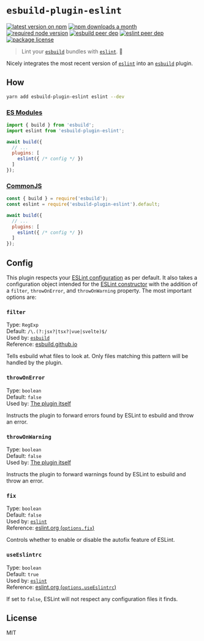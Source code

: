 # `esbuild-plugin-eslint`

[![latest version on npm](https://img.shields.io/npm/v/esbuild-plugin-eslint)](https://www.npmjs.com/package/esbuild-plugin-eslint)
[![npm downloads a month](https://img.shields.io/npm/dm/esbuild-plugin-eslint)](https://www.npmjs.com/package/esbuild-plugin-eslint)
[![required node version](https://img.shields.io/node/v/esbuild-plugin-eslint)](https://github.com/nodejs/Release)
[![esbuild peer dep](https://img.shields.io/npm/dependency-version/esbuild-plugin-eslint/peer/esbuild?label=esbuild%20peer%20dep)](https://github.com/evanw/esbuild)
[![eslint peer dep](https://img.shields.io/npm/dependency-version/esbuild-plugin-eslint/peer/eslint?label=eslint%20peer%20dep)](https://github.com/eslint/eslint)
[![package license](https://img.shields.io/npm/l/esbuild-plugin-eslint)](license)

> Lint your [`esbuild`](https://github.com/evanw/esbuild) bundles with [`eslint`](https://github.com/eslint/eslint). 🧐

Nicely integrates the most recent version of [`eslint`](https://github.com/eslint/eslint) into an [`esbuild`](https://github.com/evanw/esbuild) plugin.

## How

```bash
yarn add esbuild-plugin-eslint eslint --dev
```

### [ES Modules](https://nodejs.org/docs/latest-v16.x/api/esm.html)
```js
import { build } from 'esbuild';
import eslint from 'esbuild-plugin-eslint';

await build({
  // ...
  plugins: [
    eslint({ /* config */ })
  ]
});
```

### [CommonJS](https://nodejs.org/docs/latest-v16.x/api/modules.html)
```js
const { build } = require('esbuild');
const eslint = require('esbuild-plugin-eslint').default;

await build({
  // ...
  plugins: [
    eslint({ /* config */ })
  ]
});
```

## Config

This plugin respects your [ESLint configuration](https://eslint.org/docs/user-guide/configuring) as per default. It also takes a configuration object intended for the [ESLint constructor](https://eslint.org/docs/latest/developer-guide/nodejs-api#parameters) with the addition of a `filter`, `throwOnError`, and `throwOnWarning` property. The most important options are:

### `filter`

Type: `RegExp`<br>
Default: `/\.(?:jsx?|tsx?|vue|svelte)$/`<br>
Used by: [`esbuild`](https://github.com/evanw/esbuild)<br>
Reference: [esbuild.github.io](https://esbuild.github.io/plugins/#on-load-options)

Tells esbuild what files to look at. Only files matching this pattern will be handled by the plugin.

### `throwOnError`

Type: `boolean`<br>
Default: `false`<br>
Used by: [The plugin itself](https://github.com/robinloeffel/esbuild-plugin-eslint)<br>

Instructs the plugin to forward errors found by ESLint to esbuild and throw an error.

### `throwOnWarning`

Type: `boolean`<br>
Default: `false`<br>
Used by: [The plugin itself](https://github.com/robinloeffel/esbuild-plugin-eslint)<br>

Instructs the plugin to forward warnings found by ESLint to esbuild and throw an error.

### `fix`

Type: `boolean`<br>
Default: `false`<br>
Used by: [`eslint`](https://github.com/eslint/eslint)<br>
Reference: [eslint.org (`options.fix`)](https://eslint.org/docs/latest/developer-guide/nodejs-api#parameters)<br>

Controls whether to enable or disable the autofix feature of ESLint.

### `useEslintrc`

Type: `boolean`<br>
Default: `true`<br>
Used by: [`eslint`](https://github.com/eslint/eslint)<br>
Reference: [eslint.org (`options.useEslintrc`)](https://eslint.org/docs/latest/developer-guide/nodejs-api#parameters)<br>

If set to `false`, ESLint will not respect any configuration files it finds.

## License

MIT
